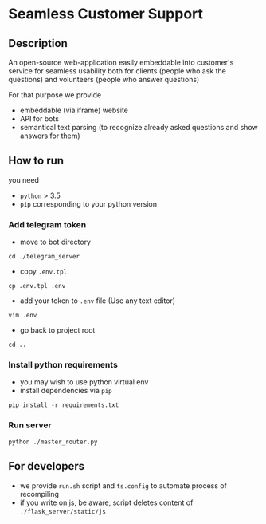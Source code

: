 # Seamless Customer Support

## Description
An open-source web-application easily embeddable into customer's service for seamless usability both for clients (people who ask the questions) and volunteers (people who answer questions)

For that purpose we provide 
- embeddable (via iframe) website
- API for bots
- semantical text parsing (to recognize already asked questions and show answers for them)

## How to run
you need 
- `python` > 3.5
- `pip` corresponding to your python version

### Add telegram token
- move to bot directory

```cd ./telegram_server```
- copy `.env.tpl`

```cp .env.tpl .env```
- add your token to `.env` file (Use any text editor)

```vim .env```
- go back to project root

```cd ..```

### Install python requirements
- you may wish to use python virtual env
- install dependencies via `pip`

```pip install -r requirements.txt```

### Run server
```python ./master_router.py```

## For developers
- we provide `run.sh` script and `ts.config` to automate process of recompiling 
- if you write on js, be aware, script deletes content of `./flask_server/static/js`
